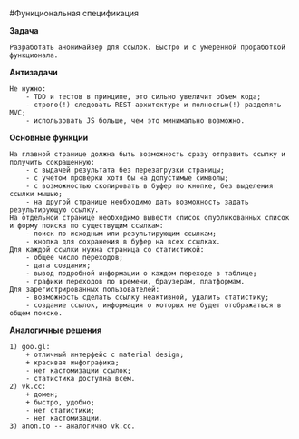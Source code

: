 #Функциональная спецификация 

**Задача**

	Разработать анонимайзер для ссылок. Быстро и с умеренной проработкой функционала. 


**Антизадачи**
  
	Не нужно:
		- TDD и тестов в принципе, это сильно увеличит объем кода;
		- строго(!) следовать REST-архитектуре и полностью(!) разделять MVC;
		- использовать JS больше, чем это минимально возможно.
    
    
**Основные функции**
  
	На главной странице должна быть возможность сразу отправить ссылку и получить сокращенную:
		- с выдачей результата без перезагрузки страницы;
		- с учетом проверки хотя бы на допустимые символы;
		- с возможностью скопировать в буфер по кнопке, без выделения ссылки мышью;
		- на другой странице необходимо дать возможность задать результирующую ссылку.
	На отдельной странице необходимо вывести список опубликованных список и форму поиска по существущим ссылкам:
		- поиск по исходным или результирующим ссылкам;
		- кнопка для сохранения в буфер на всех ссылках.
	Для каждой ссылки нужна страница со статистикой:
		- общее число переходов;
		- дата создания;
		- вывод подробной информации о каждом переходе в таблице;
		- графики переходов по времени, браузерам, платформам.
	Для зарегистрированных пользователей:
		- возможность сделать ссылку неактивной, удалить статистику;
		- создание ссылок, информация о которых не будет отображаться в общем поиске.
  

**Аналогичные решения**
  
	1) goo.gl: 
		+ отличный интерфейс с material design;
		+ красивая инфографика;
		- нет кастомизации ссылок;
		- статистика доступна всем.
	2) vk.cc:
		+ домен;
		+ быстро, удобно;
		- нет статистики;
		- нет кастомизации.
	3) anon.to -- аналогично vk.cc.
  
    
    
  
  
  
